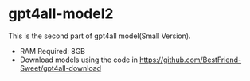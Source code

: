 # gpt4all-model2

This is the second part of gpt4all model(Small Version).

- RAM Required: 8GB
- Download models using the code in https://github.com/BestFriend-Sweet/gpt4all-download
